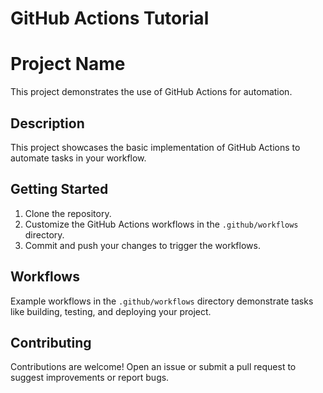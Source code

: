 # GitHub Actions Tutorial

# Project Name

This project demonstrates the use of GitHub Actions for automation.

## Description

This project showcases the basic implementation of GitHub Actions to automate tasks in your workflow.

## Getting Started

1. Clone the repository.
2. Customize the GitHub Actions workflows in the `.github/workflows` directory.
3. Commit and push your changes to trigger the workflows.

## Workflows

Example workflows in the `.github/workflows` directory demonstrate tasks like building, testing, and deploying your project.

## Contributing

Contributions are welcome! Open an issue or submit a pull request to suggest improvements or report bugs.

    

